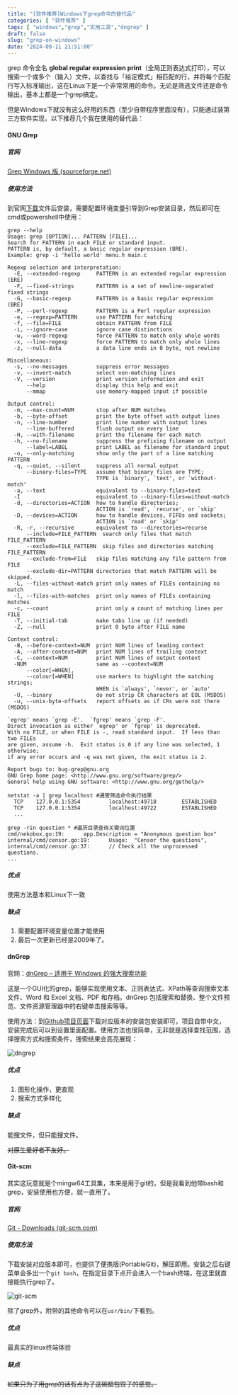 ```yaml
---
title: "[软件推荐]Windows下grep命令的替代品"
categories: [ "软件推荐" ]
tags: [ "windows","grep","实用工具","dngrep" ]
draft: false
slug: "grep-on-windows"
date: "2024-09-11 21:51:00"
---
```


grep 命令全名 **global regular expression print**（全局正则表达式打印），可以搜索一个或多个（输入）文件，以查找与「给定模式」相匹配的行，并将每个匹配行写入标准输出，这在Linux下是一个非常常用的命令。无论是筛选文件还是命令输出，基本上都是一个grep搞定。

但是Windows下就没有这么好用的东西（至少自带程序里面没有），只能通过装第三方软件实现，以下推荐几个我在使用的替代品：



#### GNU Grep

##### 官网

[Grep Windows 版 (sourceforge.net)](https://gnuwin32.sourceforge.net/packages/grep.htm)

##### 使用方法

到官网[下载](http://downloads.sourceforge.net/gnuwin32/grep-2.5.4-setup.exe)文件后安装，需要配置环境变量引导到Grep安装目录，然后即可在cmd或powershell中使用：

```shell
grep --help
Usage: grep [OPTION]... PATTERN [FILE]...
Search for PATTERN in each FILE or standard input.
PATTERN is, by default, a basic regular expression (BRE).
Example: grep -i 'hello world' menu.h main.c

Regexp selection and interpretation:
  -E, --extended-regexp     PATTERN is an extended regular expression (ERE)
  -F, --fixed-strings       PATTERN is a set of newline-separated fixed strings
  -G, --basic-regexp        PATTERN is a basic regular expression (BRE)
  -P, --perl-regexp         PATTERN is a Perl regular expression
  -e, --regexp=PATTERN      use PATTERN for matching
  -f, --file=FILE           obtain PATTERN from FILE
  -i, --ignore-case         ignore case distinctions
  -w, --word-regexp         force PATTERN to match only whole words
  -x, --line-regexp         force PATTERN to match only whole lines
  -z, --null-data           a data line ends in 0 byte, not newline

Miscellaneous:
  -s, --no-messages         suppress error messages
  -v, --invert-match        select non-matching lines
  -V, --version             print version information and exit
      --help                display this help and exit
      --mmap                use memory-mapped input if possible

Output control:
  -m, --max-count=NUM       stop after NUM matches
  -b, --byte-offset         print the byte offset with output lines
  -n, --line-number         print line number with output lines
      --line-buffered       flush output on every line
  -H, --with-filename       print the filename for each match
  -h, --no-filename         suppress the prefixing filename on output
      --label=LABEL         print LABEL as filename for standard input
  -o, --only-matching       show only the part of a line matching PATTERN
  -q, --quiet, --silent     suppress all normal output
      --binary-files=TYPE   assume that binary files are TYPE;
                            TYPE is `binary', `text', or `without-match'
  -a, --text                equivalent to --binary-files=text
  -I                        equivalent to --binary-files=without-match
  -d, --directories=ACTION  how to handle directories;
                            ACTION is `read', `recurse', or `skip'
  -D, --devices=ACTION      how to handle devices, FIFOs and sockets;
                            ACTION is `read' or `skip'
  -R, -r, --recursive       equivalent to --directories=recurse
      --include=FILE_PATTERN  search only files that match FILE_PATTERN
      --exclude=FILE_PATTERN  skip files and directories matching FILE_PATTERN
      --exclude-from=FILE   skip files matching any file pattern from FILE
      --exclude-dir=PATTERN directories that match PATTERN will be skipped.
  -L, --files-without-match print only names of FILEs containing no match
  -l, --files-with-matches  print only names of FILEs containing matches
  -c, --count               print only a count of matching lines per FILE
  -T, --initial-tab         make tabs line up (if needed)
  -Z, --null                print 0 byte after FILE name

Context control:
  -B, --before-context=NUM  print NUM lines of leading context
  -A, --after-context=NUM   print NUM lines of trailing context
  -C, --context=NUM         print NUM lines of output context
  -NUM                      same as --context=NUM
      --color[=WHEN],
      --colour[=WHEN]       use markers to highlight the matching strings;
                            WHEN is `always', `never', or `auto'
  -U, --binary              do not strip CR characters at EOL (MSDOS)
  -u, --unix-byte-offsets   report offsets as if CRs were not there (MSDOS)

`egrep' means `grep -E'.  `fgrep' means `grep -F'.
Direct invocation as either `egrep' or `fgrep' is deprecated.
With no FILE, or when FILE is -, read standard input.  If less than two FILEs
are given, assume -h.  Exit status is 0 if any line was selected, 1 otherwise;
if any error occurs and -q was not given, the exit status is 2.

Report bugs to: bug-grep@gnu.org
GNU Grep home page: <http://www.gnu.org/software/grep/>
General help using GNU software: <http://www.gnu.org/gethelp/>
```

```shell
netstat -a | grep localhost #通管筛选命令执行结果
  TCP    127.0.0.1:5354         localhost:49718        ESTABLISHED
  TCP    127.0.0.1:5354         localhost:49722        ESTABLISHED
  ...
```

```shell
grep -rin question * #遍历目录查询关键词位置
cmd/nekobox.go:19:      app.Description = "Anonymous question box"
internal/cmd/censor.go:19:      Usage:  "Censor the questions",
internal/cmd/censor.go:37:      // Check all the unprocessed questions.
...
```

##### 优点

使用方法基本和Linux下一致

##### 缺点

1. 需要配置环境变量位置才能使用
2. 最后一次更新已经是2009年了。

#### dnGrep

官网：[dnGrep – 适用于 Windows 的强大搜索功能](https://dngrep.github.io/)

这是一个GUI化的grep，能够实现使用文本、正则表达式、XPath等查询搜索文本文件、Word 和 Excel 文档、PDF 和存档。dnGrep 包括搜索和替换、整个文件预览、文件资源管理器中的右键单击搜索等等。

使用方法：到[Github项目页面](https://github.com/dnGrep/dnGrep/releases/latest)下载对应版本的安装包安装即可，项目自带中文，安装完成后可以到设置里面配置。使用方法也很简单，无非就是选择查找范围，选择搜索方式和搜索条件，搜索结果会高亮展现：

![dngrep][1]

##### 优点

1. 图形化操作，更直观
2. 搜索方式多样化

##### 缺点

能搜文件，但只能搜文件。

~~对原生爱好者不友好。~~



#### Git-scm

其实这玩意就是个mingw64工具集，本来是用于git的，但是我看到他带bash和grep，安装使用也方便，就一直用了。

##### 官网

[Git - Downloads (git-scm.com)](https://git-scm.com/downloads)

##### 使用方法

下载安装对应版本即可，也提供了便携版(PortableGit)，解压即用。安装之后右键菜单会多出一个`git bash`，在指定目录下点开会进入一个bash终端，在这里就直接能执行grep了。

![git-scm][2]

除了grep外，附带的其他命令可以在`usr/bin/`下看到。

##### 优点

最真实的linux终端体验

##### 缺点

~~如果只为了用grep的话有点为了这碗醋包饺子的感觉。~~


  [1]: https://img-tama-guru.oss-cn-hongkong.aliyuncs.com/2024/09/11/66e1a05b4dd4f.png
  [2]: https://img-tama-guru.oss-cn-hongkong.aliyuncs.com/2024/09/11/66e1a0404ca95.png